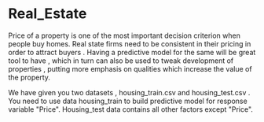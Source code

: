# Real_Estate

Price of a property is one of the most important decision criterion when people buy homes. Real state firms need to be consistent in their pricing in order to attract buyers . Having a predictive model for the same will be great tool to have , which in turn can also be used to tweak development of properties , putting more emphasis on qualities which increase the value of the property.


We have given you two datasets , housing_train.csv and housing_test.csv . You need to use data housing_train to build predictive model for response variable "Price". Housing_test data contains all other factors except "Price".
